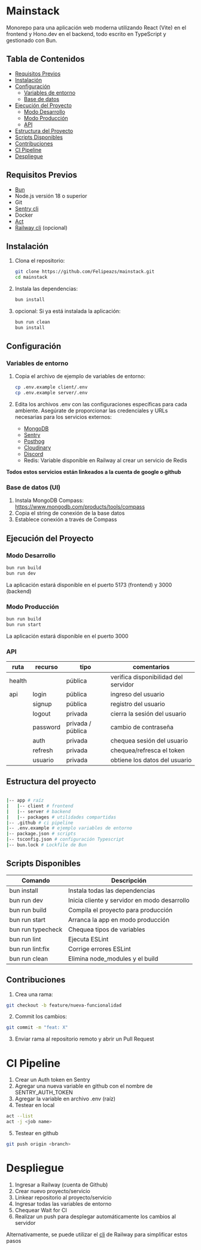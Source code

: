 # Mainstack

Monorepo para una aplicación web moderna utilizando React (Vite) en el frontend y Hono.dev en el backend, todo escrito en TypeScript y gestionado con Bun.

## Tabla de Contenidos

- [Requisitos Previos](#requisitos-previos)
- [Instalación](#instalación)
- [Configuración](#configuración)
  - [Variables de entorno](#variables-de-entorno)
  - [Base de datos](#base-de-datos)
- [Ejecución del Proyecto](#ejecución-del-proyecto)
  - [Modo Desarrollo](#modo-desarrollo)
  - [Modo Producción](#modo-producción)
  - [API](#api)
- [Estructura del Proyecto](#estructura-del-proyecto)
- [Scripts Disponibles](#scripts-disponibles)
- [Contribuciones](#contribuciones)
- [CI Pipeline](#ci-pipeline)
- [Despliegue](#despliegue)

## Requisitos Previos

- [Bun](https://bun.sh/)
- Node.js versión 18 o superior
- Git
- [Sentry cli](https://docs.sentry.io/cli/)
- Docker
- [Act](https://github.com/nektos/act)
- [Railway cli](https://docs.railway.com/guides/cli) (opcional)

## Instalación

1. Clona el repositorio:

   ```bash
   git clone https://github.com/Felipeazs/mainstack.git
   cd mainstack
   ```

2. Instala las dependencias:

   ```bash
   bun install
   ```

3. opcional: Si ya está instalada la aplicación:

   ```bash
   bun run clean
   bun install
   ```

## Configuración

### Variables de entorno

1. Copia el archivo de ejemplo de variables de entorno:

   ```bash
   cp .env.example client/.env
   cp .env.example server/.env
   ```

2. Edita los archivos .env con las configuraciones específicas para cada ambiente. Asegúrate de proporcionar las credenciales y URLs necesarias para los servicios externos:
   - [MongoDB](https://www.mongodb.com/docs/manual/reference/connection-string/)
   - [Sentry](https://docs.sentry.io/concepts/key-terms/dsn-explainer/)
   - [Posthog](https://posthog.com/docs/api)
   - [Cloudinary](https://support.cloudinary.com/hc/en-us/articles/202520942-Access-key-management-adding-and-removing-API-keys-and-secrets)
   - [Discord](https://discord.com/developers)
   - Redis: Variable disponible en Railway al crear un servicio de Redis

**Todos estos servicios están linkeados a la cuenta de google o github**

### Base de datos (UI)

1. Instala MongoDB Compass: https://www.mongodb.com/products/tools/compass
2. Copia el string de conexión de la base datos
3. Establece conexión a través de Compass

## Ejecución del Proyecto

### Modo Desarrollo

```bash
bun run build
bun run dev
```

La aplicación estará disponible en el puerto 5173 (frontend) y 3000 (backend)

### Modo Producción

```bash
bun run build
bun run start
```

La aplicación estará disponible en el puerto 3000

### API

| ruta   | recurso  | tipo              | comentarios                          |
| ------ | -------- | ----------------- | ------------------------------------ |
| health |          | pública           | verifica disponibilidad del servidor |
| api    | login    | pública           | ingreso del usuario                  |
|        | signup   | pública           | registro del usuario                 |
|        | logout   | privada           | cierra la sesión del usuario         |
|        | password | privada / pública | cambio de contraseña                 |
|        | auth     | privada           | chequea sesión del usuario           |
|        | refresh  | privada           | chequea/refresca el token            |
|        | usuario  | privada           | obtiene los datos del usuario        |

## Estructura del proyecto

```bash

|-- app # raíz
|   |-- client # frontend
|   |-- server # backend
|   |-- packages # utilidades compartidas
|-- .github # ci pipeline
|-- .env.example # ejemplo variables de entorno
|-- package.json # scripts
|-- tsconfig.json # configuración Typescript
|-- bun.lock # Lockfile de Bun
```

## Scripts Disponibles

| Comando           | Descripción                                  |
| ----------------- | -------------------------------------------- |
| bun install       | Instala todas las dependencias               |
| bun run dev       | Inicia cliente y servidor en modo desarrollo |
| bun run build     | Compila el proyecto para producción          |
| bun run start     | Arranca la app en modo producción            |
| bun run typecheck | Chequea tipos de variables                   |
| bun run lint      | Ejecuta ESLint                               |
| bun run lint:fix  | Corrige errores ESLint                       |
| bun run clean     | Elimina node_modules y el build              |

## Contribuciones

1. Crea una rama:

```bash
git checkout -b feature/nueva-funcionalidad
```

2. Commit los cambios:

```bash
git commit -m "feat: X"
```

3. Enviar rama al repositorio remoto y abrir un Pull Request

# CI Pipeline

1. Crear un Auth token en Sentry
2. Agregar una nueva variable en github con el nombre de SENTRY_AUTH_TOKEN
3. Agregar la variable en archivo .env (raíz)
4. Testear en local

```bash
act --list
act -j <job name>
```

5. Testear en github

```bash
git push origin <branch>
```

# Despliegue

1. Ingresar a Railway (cuenta de Github)
2. Crear nuevo proyecto/servicio
3. Linkear repositorio al proyecto/servicio
4. Ingresar todas las variables de entorno
5. Chequear Wait for CI
6. Realizar un push para desplegar automáticamente los cambios al servidor

Alternativamente, se puede utilizar el [cli](https://docs.railway.com/guides/cli) de Railway para simplificar estos pasos
